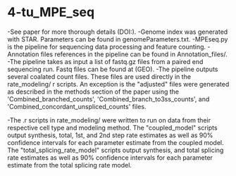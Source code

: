 # 4-tu_MPE_seq
-See paper for more thorough details (DOI:). 
-Genome index was generated with STAR. Parameters can be found in genomeParameters.txt. 
-MPEseq.py is the pipeline for sequencing data processing and feature counting. 
-Annotation files references in the pipeline can be found in Annotation_files/. 
-The pipeline takes as input a list of fastq.gz files from a paired end sequencing run. Fastq files can be found at (GEO). 
-The pipeline outputs several coalated count files. These files are used directly in the rate_modeling/ r scripts. An exception is the "adjusted" files were generated as described in the methods section of the paper using the 'Combined_branched_counts', 'Combined_branch_to3ss_counts', and 'Combined_concordant_unspliced_counts' files.

-The .r scripts in rate_modeling/ were written to run on data from their respective cell type and modeling method. The "coupled_model" scripts output synthesis, total, 1st, and 2nd step rate estimates as well as 90% confidence intervals for each parameter estimate from the coupled model. The "total_splicing_rate_model" scripts output synthesis, and total splicing rate estimates as well as 90% confidence intervals for each parameter estimate from the total splicing rate model. 
